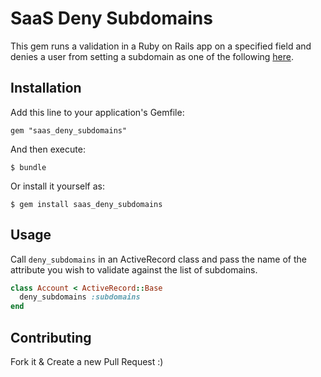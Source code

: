 # SaaS Deny Subdomains

This gem runs a validation in a Ruby on Rails app on a specified field and denies a user from setting a subdomain as one of the following [here](https://github.com/deanperry/saas_deny_subdomains/blob/master/lib/saas_deny_subdomains/subdomains.rb#L6).

## Installation

Add this line to your application's Gemfile:

    gem "saas_deny_subdomains"

And then execute:

    $ bundle

Or install it yourself as:

    $ gem install saas_deny_subdomains

## Usage

Call `deny_subdomains` in an ActiveRecord class and pass the name of the attribute you wish to validate against the list of subdomains.

```ruby
class Account < ActiveRecord::Base
  deny_subdomains :subdomains
end
```

## Contributing

Fork it & Create a new Pull Request  :)